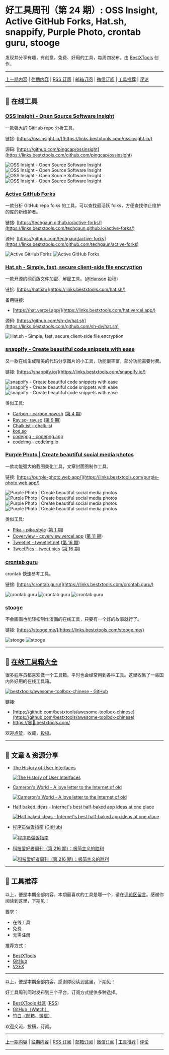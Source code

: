 # 好工具周刊（第 24 期）: OSS Insight, Active GitHub Forks, Hat.sh, snappify, Purple Photo, crontab guru, stooge

发现并分享有趣，有创意，免费、好用的工具，每周四发布。由 [BestXTools](https://www.bestxtools.com/) 创作。

---

[上一期内容](https://github.com/bestxtools/weekly-cn/blob/main/docs/issue-23.md) | [往期内容](https://github.com/bestxtools/weekly-cn) | [RSS 订阅](https://discuss-cn.bestxtools.com/t/weekly) | [邮箱订阅](https://bestxtools.zhubai.love/?subscribe=1) | [微信订阅](https://discuss-cn.bestxtools.com/d/5/2) | [工具推荐](https://discuss-cn.bestxtools.com/d/8) | [评论](https://discuss-cn.bestxtools.com/d/64/3)

---

## 🌈 在线工具

### [OSS Insight - Open Source Software Insight](https://links.bestxtools.com/ossinsight.io/)

一款强大的 GitHub repo 分析工具。

链接: [https://ossinsight.io/](https://links.bestxtools.com/ossinsight.io/)

源码: [https://github.com/pingcap/ossinsight](https://links.bestxtools.com/github.com/pingcap/ossinsight)

![OSS Insight - Open Source Software Insight](https://cdn.jsdelivr.net/gh/bestxtools/weekly-cn@main/images/2022-08-03-23-44-01.png)
![OSS Insight - Open Source Software Insight](https://cdn.jsdelivr.net/gh/bestxtools/weekly-cn@main/images/2022-08-03-23-44-02.png)
![OSS Insight - Open Source Software Insight](https://cdn.jsdelivr.net/gh/bestxtools/weekly-cn@main/images/2022-08-03-23-44-03.png)
![OSS Insight - Open Source Software Insight](https://cdn.jsdelivr.net/gh/bestxtools/weekly-cn@main/images/2022-08-03-23-44-04.png)

### [Active GitHub Forks](https://links.bestxtools.com/techgaun.github.io/active-forks/)

一款分析 GitHub repo folks 的工具，可以查找最活跃 folks，方便查找停止维护的库的新维护者。

链接: [https://techgaun.github.io/active-forks/](https://links.bestxtools.com/techgaun.github.io/active-forks/)

源码: [https://github.com/techgaun/active-forks](https://links.bestxtools.com/github.com/techgaun/active-forks)

![Active GitHub Forks](https://cdn.jsdelivr.net/gh/bestxtools/weekly-cn@main/images/2022-08-03-23-24-01.png)
![Active GitHub Forks](https://cdn.jsdelivr.net/gh/bestxtools/weekly-cn@main/images/2022-08-03-23-24-02.png)

### [Hat.sh - Simple, fast, secure client-side file encryption](https://links.bestxtools.com/hat.sh/)

一款开源的网页版文件加密、解密工具。([@Hanson](https://discuss-cn.bestxtools.com/d/8/27) 投稿)

链接: [https://hat.sh/](https://links.bestxtools.com/hat.sh/)

备用链接:

- [https://hat.vercel.app/](https://links.bestxtools.com/hat.vercel.app/)

源码: [https://github.com/sh-dv/hat.sh](https://links.bestxtools.com/github.com/sh-dv/hat.sh)

![Hat.sh - Simple, fast, secure client-side file encryption](https://cdn.jsdelivr.net/gh/bestxtools/weekly-cn@main/images/2022-08-03-23-55-01.gif)

### [snappify - Create beautiful code snippets with ease](https://links.bestxtools.com/snappify.io/)

又一款在线生成精美的代码分享图片的小工具，功能很丰富，部分功能需要付费。

链接: [https://snappify.io/](https://links.bestxtools.com/snappify.io/)

![snappify - Create beautiful code snippets with ease](https://cdn.jsdelivr.net/gh/bestxtools/weekly-cn@main/images/2022-08-03-17-19-01.png)
![snappify - Create beautiful code snippets with ease](https://cdn.jsdelivr.net/gh/bestxtools/weekly-cn@main/images/2022-08-03-17-19-02.png)
![snappify - Create beautiful code snippets with ease](https://cdn.jsdelivr.net/gh/bestxtools/weekly-cn@main/images/2022-08-03-17-19-03.png)

类似工具:

- [Carbon - carbon.now.sh](https://links.bestxtools.com/carbon.now.sh/) ([第 4 期](https://discuss-cn.bestxtools.com/d/12))
- [Ray.so- ray.so](https://links.bestxtools.com/ray.so/) ([第 9 期](https://discuss-cn.bestxtools.com/d/25))
- [Chalk.ist - chalk.ist](https://links.bestxtools.com/chalk.ist/)
- [kod.so](https://links.bestxtools.com/kod.so/)
- [codepng - codepng.app](https://links.bestxtools.com/www.codepng.app/)
- [codeimg - codeimg.io](https://links.bestxtools.com/codeimg.io/)

### [Purple Photo | Create beautiful social media photos](https://links.bestxtools.com/purple-photo.web.app/)

一款功能强大的截图美化工具，文章封面图制作工具。

链接: [https://purple-photo.web.app/](https://links.bestxtools.com/purple-photo.web.app/)

![Purple Photo | Create beautiful social media photos](https://cdn.jsdelivr.net/gh/bestxtools/weekly-cn@main/images/2022-08-03-16-35-01.png)
![Purple Photo | Create beautiful social media photos](https://cdn.jsdelivr.net/gh/bestxtools/weekly-cn@main/images/2022-08-03-16-35-02.png)
![Purple Photo | Create beautiful social media photos](https://cdn.jsdelivr.net/gh/bestxtools/weekly-cn@main/images/2022-08-03-16-35-03.png)
![Purple Photo | Create beautiful social media photos](https://cdn.jsdelivr.net/gh/bestxtools/weekly-cn@main/images/2022-08-03-16-35-04.png)

类似工具:

- [Pika - pika.style](https://links.bestxtools.com/pika.style/) ([第 1 期](https://discuss-cn.bestxtools.com/d/6))
- [Coverview - coverview.vercel.app](https://links.bestxtools.com/coverview.vercel.app/) ([第 11 期](https://discuss-cn.bestxtools.com/d/31))
- [Tweetlet - tweetlet.net](https://links.bestxtools.com/tweetlet.net/) ([第 16 期](https://discuss-cn.bestxtools.com/d/42))
- [TweetPics - tweet.pics](https://links.bestxtools.com/tweet.pics/) ([第 16 期](https://discuss-cn.bestxtools.com/d/42))

### [crontab guru](https://links.bestxtools.com/crontab.guru/)

crontab 快速参考工具。

链接: [https://crontab.guru/](https://links.bestxtools.com/crontab.guru/)

![crontab guru](https://cdn.jsdelivr.net/gh/bestxtools/weekly-cn@main/images/2022-08-04-01-06-01.png)
![crontab guru](https://cdn.jsdelivr.net/gh/bestxtools/weekly-cn@main/images/2022-08-04-01-06-03.png)
![crontab guru](https://cdn.jsdelivr.net/gh/bestxtools/weekly-cn@main/images/2022-08-04-01-06-02.png)

### [stooge](https://links.bestxtools.com/stooge.me/)

不会画画也能轻松制作漫画的在线工具，只要有一个好的故事就行了。

链接: [https://stooge.me/](https://links.bestxtools.com/stooge.me/)

![stooge](https://cdn.jsdelivr.net/gh/bestxtools/weekly-cn@main/images/2022-08-04-00-47-01.png)
![stooge](https://cdn.jsdelivr.net/gh/bestxtools/weekly-cn@main/images/2022-08-04-00-47-02.png)

---

## 🧰 [在线工具箱大全](https://awesome-toolbox-chinese.bestxtools.com/)

很多程序员都喜欢做一个工具箱。平时也会经常用到各种工具。这里收集了一些国内外好用的在线工具箱。

[![bestxtools/awesome-toolbox-chinese - GitHub](https://gh-card.dev/repos/bestxtools/awesome-toolbox-chinese.svg?fullname=)](https://github.com/bestxtools/awesome-toolbox-chinese)

链接:

- [https://github.com/bestxtools/awesome-toolbox-chinese](https://github.com/bestxtools/awesome-toolbox-chinese)
- [https://😎🧰.bestxtools.com/](https://😎🧰.bestxtools.com/)

欢迎[点赞](https://github.com/bestxtools/awesome-toolbox-chinese)，收藏，[投稿](https://github.com/bestxtools/awesome-toolbox-chinese/issues)。

---

## 🌈 文章 & 资源分享

- [The History of User Interfaces](https://links.bestxtools.com/history.user-interface.io/)

  [![The History of User Interfaces](https://cdn.jsdelivr.net/gh/bestxtools/weekly-cn@main/images/2022-08-02-16-59-01.png)](https://links.bestxtools.com/history.user-interface.io/)

- [Cameron's World - A love letter to the Internet of old](https://links.bestxtools.com/www.cameronsworld.net/)

  [![Cameron's World - A love letter to the Internet of old](https://cdn.jsdelivr.net/gh/bestxtools/weekly-cn@main/images/2022-08-04-00-39-01.png)](https://links.bestxtools.com/www.cameronsworld.net/)

- [Half baked ideas - Internet's best half-baked app ideas at one place](https://links.bestxtools.com/halfbakedideas.vercel.app/feed)

  [![Half baked ideas - Internet's best half-baked app ideas at one place](https://cdn.jsdelivr.net/gh/bestxtools/weekly-cn@main/images/2022-08-04-00-40-01.png)](https://links.bestxtools.com/halfbakedideas.vercel.app/feed)

- [程序员做饭指南](https://links.bestxtools.com/cook.aiurs.co/) ([GitHub](https://links.bestxtools.com/github.com/Anduin2017/HowToCook))

  [![程序员做饭指南](https://cdn.jsdelivr.net/gh/bestxtools/weekly-cn@main/images/2022-08-04-01-20-22.png)](https://links.bestxtools.com/cook.aiurs.co/)

- [科技爱好者周刊（第 216 期）：极简主义的胜利](https://links.bestxtools.com/www.ruanyifeng.com/blog/2022/07/weekly-issue-216.html)

  [![科技爱好者周刊（第 216 期）：极简主义的胜利](https://cdn.jsdelivr.net/gh/bestxtools/weekly-cn@main/images/2022-08-04-00-30-01.png)](https://links.bestxtools.com/www.ruanyifeng.com/blog/2022/07/weekly-issue-216.html)

---

## 🌈 工具推荐

以上，便是本期全部内容。本期最喜欢的工具是哪一个，请在[评论区留言](https://discuss-cn.bestxtools.com/d/64/3)。感谢你阅读到这里，下期见！

要求：

- 在线工具
- 免费
- 无需注册

推荐方式：

- [BestXTools](https://discuss-cn.bestxtools.com/d/8)
- [GitHub](https://github.com/bestxtools/weekly-cn/issues)
- [V2EX](https://links.bestxtools.com/www.v2ex.com/t/836201?r=BestXTools)

---

以上，便是本期全部内容。感谢你阅读到这里，下期见！

好工具周刊同时发布到三个平台，订阅方式提供多种选择。

- [BestXTools 社区](https://discuss-cn.bestxtools.com/t/weekly) ([RSS](https://discuss-cn.bestxtools.com/atom/t/weekly/discussions))
- [GitHub（Watch）](https://github.com/bestxtools/weekly-cn)
- [竹白（邮箱，微信）](https://bestxtools.zhubai.love/?subscribe=1)

欢迎交流，投稿，订阅。

---

[上一期内容](https://github.com/bestxtools/weekly-cn/blob/main/docs/issue-23.md) | [往期内容](https://github.com/bestxtools/weekly-cn) | [RSS 订阅](https://discuss-cn.bestxtools.com/t/weekly) | [邮箱订阅](https://bestxtools.zhubai.love/?subscribe=1) | [微信订阅](https://discuss-cn.bestxtools.com/d/5/2) | [工具推荐](https://discuss-cn.bestxtools.com/d/8) | [评论](https://discuss-cn.bestxtools.com/d/64/3)

---
